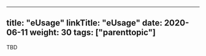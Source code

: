 
---
title: "eUsage"
linkTitle: "eUsage"
date: 2020-06-11
weight: 30
tags: ["parenttopic"]
---

TBD
